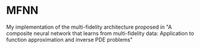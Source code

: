 # MFNN
My implementation of the multi-fidelity architecture proposed in "A composite neural network that learns from multi-fidelity data: Application to function approximation and inverse PDE problems"
